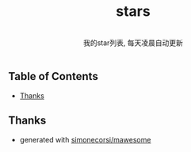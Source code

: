 <div align="center">

# stars

<br />
我的star列表, 每天凌晨自动更新

</div>
<br />

## Table of Contents

*   [Thanks](#thanks)

## Thanks

*   generated with [simonecorsi/mawesome](https://github.com/simonecorsi/mawesome)
